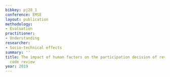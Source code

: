 ```yaml
---
bibkey: pj28_1
conference: EMSE
layout: publication
methodology:
- Evaluation
practitioner:
- Understanding
researcher:
- Socio-technical effects
summary: ''
title: The impact of human factors on the participation decision of reviewers in modern
  code review
year: 2019
---
```

